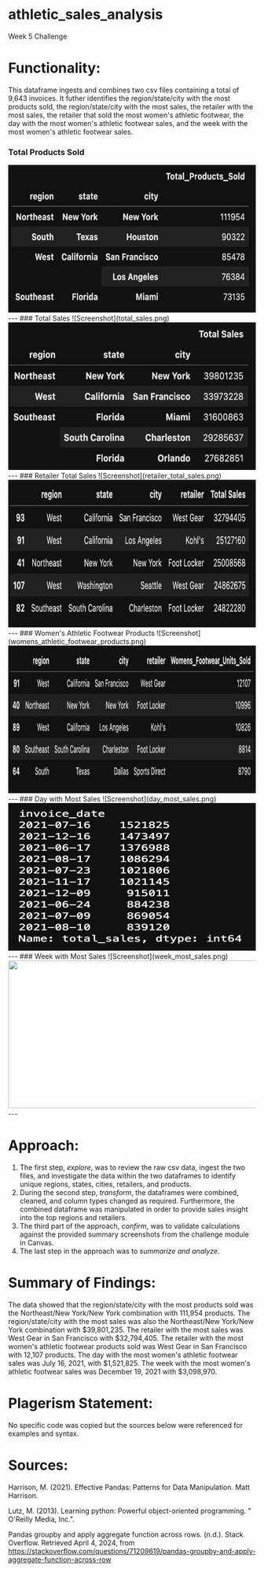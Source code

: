 # athletic_sales_analysis
Week 5 Challenge

# Functionality:
This dataframe ingests and combines two csv files containing a total of 9,643 invoices. It futher identifies the region/state/city with the most products sold, the region/state/city with the most sales, the retailer with the most sales, the retailer that sold the most women's athletic footwear, the day with the most women's athletic footwear sales, and the week with the most women's athletic footwear sales.

### Total Products Sold
<img src="total_products_sold.png" width="600" height="300">
---
### Total Sales
![Screenshot](total_sales.png)
<img src="total_sales.png" width="600" height="300">
---
### Retailer Total Sales
![Screenshot](retailer_total_sales.png)
<img src="retailer_total_sales.png" width="600" height="300">
---
### Women's Athletic Footwear Products
![Screenshot](womens_athletic_footwear_products.png)
<img src="womens_athletic_footwear_products.png" width="600" height="300">
---
### Day with Most Sales
![Screenshot](day_most_sales.png)
<img src="day_most_sales.png" width="600" height="300">
---
### Week with Most Sales
![Screenshot](week_most_sales.png)
<img src="week_most_sale.png" width="600" height="300">
---

# Approach:
1. The first step, *explore*, was to review the raw csv data, ingest the two files, and investigate the data within the two dataframes to identify unique regions, states, cities, retailers, and products. 
2. During the second step, *transform*, the dataframes were combined, cleaned, and column types changed as required. Furthermore, the combined dataframe was manipulated in order to provide sales insight into the top regions and retailers. 
3. The third part of the approach, *confirm*, was to validate calculations against the provided summary screenshots from the challenge module in Canvas. 
4. The last step in the approach was to *summarize and analyze*.

# Summary of Findings:
The data showed that the region/state/city with the most products sold was the Northeast/New York/New York combination with 111,954 products. The region/state/city with the most sales was also the Northeast/New York/New York combination with $39,801,235. The retailer with the most sales was West Gear in San Francisco with $32,794,405. The retailer with the most women's athletic footwear products sold was West Gear in San Francisco with 12,107 products. The day with the most women's athletic footwear sales was July 16, 2021, with $1,521,825. The week with the most women's athletic footwear sales was December 19, 2021 with $3,098,970.

# Plagerism Statement:
No specific code was copied but the sources below were referenced for examples and syntax. 

# Sources:

Harrison, M. (2021). Effective Pandas: Patterns for Data Manipulation. Matt Harrison.

Lutz, M. (2013). Learning python: Powerful object-oriented programming. " O'Reilly Media, Inc.".

 Pandas groupby and apply aggregate function across rows. (n.d.). Stack Overflow. Retrieved April 4, 2024, from https://stackoverflow.com/questions/71209619/pandas-groupby-and-apply-aggregate-function-across-row 
